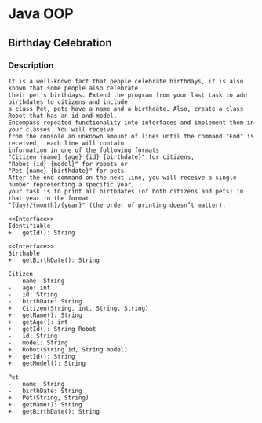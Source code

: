 # Java OOP

## Birthday Celebration

### Description
    It is a well-known fact that people celebrate birthdays, it is also known that some people also celebrate
    their pet's birthdays. Extend the program from your last task to add birthdates to citizens and include
    a class Pet, pets have a name and a birthdate. Also, create a class Robot that has an id and model. 
    Encompass repeated functionality into interfaces and implement them in your classes. You will receive 
    from the console an unknown amount of lines until the command "End" is received,  each line will contain
    information in one of the following formats 
    "Citizen {name} {age} {id} {birthdate}" for citizens, 
    "Robot {id} {model}" for robots or 
    "Pet {name} {birthdate}" for pets.
    After the end command on the next line, you will receive a single number representing a specific year,
    your task is to print all birthdates (of both citizens and pets) in that year in the format
    "{day}/{month}/{year}" (the order of printing doesn’t matter). 

    <<Interface>> 
    Identifiable 
    +	getId(): String 

    <<Interface>> 
    Birthable
    +	getBirthDate(): String 

    Citizen 
    -	name: String 
    -	age: int
    -	id: String 
    -	birthDate: String 
    +	Citizen(String, int, String, String) 
    +	getName(): String 
    +	getAge(): int 
    +	getId(): String Robot
    -	id: String 
    -	model: String 
    +	Robot(String id, String model)
    +	getId(): String 
    +	getModel(): String

    Pet 
    -	name: String 
    -	birthDate: String 
    +	Pet(String, String) 
    +	getName(): String 
    +	getBirthDate(): String